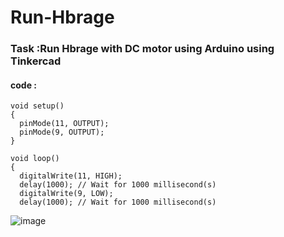 # Run-Hbrage
### Task :Run Hbrage with DC motor using Arduino using Tinkercad

#### code :
```
void setup()
{
  pinMode(11, OUTPUT);
  pinMode(9, OUTPUT);
}

void loop()
{
  digitalWrite(11, HIGH);
  delay(1000); // Wait for 1000 millisecond(s)
  digitalWrite(9, LOW);
  delay(1000); // Wait for 1000 millisecond(s)
```
![image](https://github.com/user-attachments/assets/2201d0fe-f74a-4b18-a682-d10fb84aab89)
